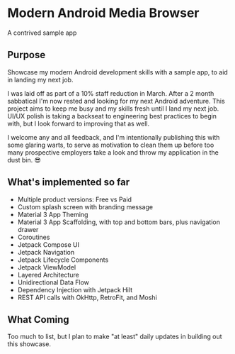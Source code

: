 # Modern Android Media Browser
A contrived sample app

## Purpose
Showcase my modern Android development skills with a sample app, to aid in landing my next job.

I was laid off as part of a 10% staff reduction in March. After a 2 month sabbatical I'm now rested and looking for my next Android adventure.
This project aims to keep me busy and my skills fresh until I land my next job. UI/UX polish is taking a backseat to engineering best practices to 
begin with, but I look forward to improving that as well.

I welcome any and all feedback, and I'm intentionally publishing this with some glaring warts, to serve as motivation to clean them up before
too many prospective employers take a look and throw my application in the dust bin. :sunglasses: 

## What's implemented so far
- Multiple product versions: Free vs Paid
- Custom splash screen with branding message 
- Material 3 App Theming
- Material 3 App Scaffolding, with top and bottom bars, plus navigation drawer
- Coroutines
- Jetpack Compose UI
- Jetpack Navigation
- Jetpack Lifecycle Components
- Jetpack ViewModel 
- Layered Architecture
- Unidirectional Data Flow
- Dependency Injection with Jetpack Hilt
- REST API calls with OkHttp, RetroFit, and Moshi

## What Coming
Too much to list, but I plan to make "at least" daily updates in building out this showcase.
